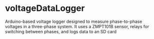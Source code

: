 # voltageDataLogger
Arduino-based voltage logger designed to measure phase-to-phase voltages in a three-phase system. It uses a ZMPT101B sensor, relays for switching between phases, and logs data to an SD card

